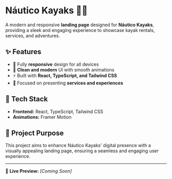 # Náutico Kayaks 🚣‍♂️  

A modern and responsive **landing page** designed for **Náutico Kayaks**, providing a sleek and engaging experience to showcase kayak rentals, services, and adventures.  

## ✨ Features  
- 📱 Fully **responsive** design for all devices  
- 🎨 **Clean and modern** UI with smooth animations  
- ⚡ Built with **React, TypeScript, and Tailwind CSS**  
- 🌊 Focused on presenting **services and experiences**  

## 🚀 Tech Stack  
- **Frontend:** React, TypeScript, Tailwind CSS  
- **Animations:** Framer Motion  

## 📌 Project Purpose  
This project aims to enhance Náutico Kayaks' digital presence with a visually appealing landing page, ensuring a seamless and engaging user experience.  

---

🔗 **Live Preview:** _[Coming Soon]_  
